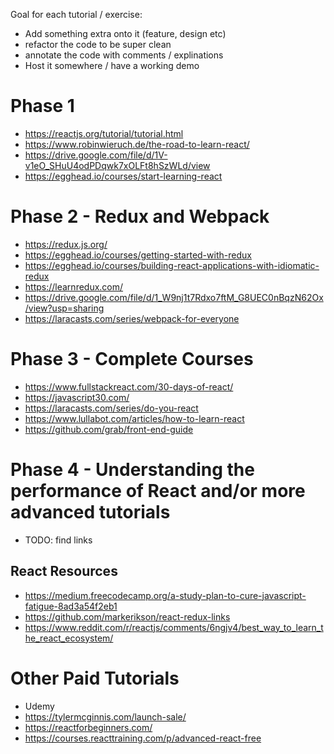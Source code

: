 

Goal for each tutorial / exercise: 
* Add something extra onto it (feature, design etc)
* refactor the code to be super clean
* annotate the code with comments / explinations
* Host it somewhere / have a working demo

# Phase 1
* https://reactjs.org/tutorial/tutorial.html
* https://www.robinwieruch.de/the-road-to-learn-react/
* https://drive.google.com/file/d/1V-v1eO_SHuU4odPDqwk7xOLFt8hSzWLd/view
* https://egghead.io/courses/start-learning-react

# Phase 2 - Redux and Webpack
* https://redux.js.org/
* https://egghead.io/courses/getting-started-with-redux
* https://egghead.io/courses/building-react-applications-with-idiomatic-redux
* https://learnredux.com/
* https://drive.google.com/file/d/1_W9nj1t7Rdxo7ftM_G8UEC0nBqzN62Ox/view?usp=sharing
* https://laracasts.com/series/webpack-for-everyone

# Phase 3 - Complete Courses 
* https://www.fullstackreact.com/30-days-of-react/
* https://javascript30.com/
* https://laracasts.com/series/do-you-react
* https://www.lullabot.com/articles/how-to-learn-react
* https://github.com/grab/front-end-guide

# Phase 4 - Understanding the performance of React and/or more advanced tutorials
* TODO: find links

## React Resources
* https://medium.freecodecamp.org/a-study-plan-to-cure-javascript-fatigue-8ad3a54f2eb1
* https://github.com/markerikson/react-redux-links
* https://www.reddit.com/r/reactjs/comments/6ngjv4/best_way_to_learn_the_react_ecosystem/

# Other Paid Tutorials
* Udemy
* https://tylermcginnis.com/launch-sale/
* https://reactforbeginners.com/
* https://courses.reacttraining.com/p/advanced-react-free
